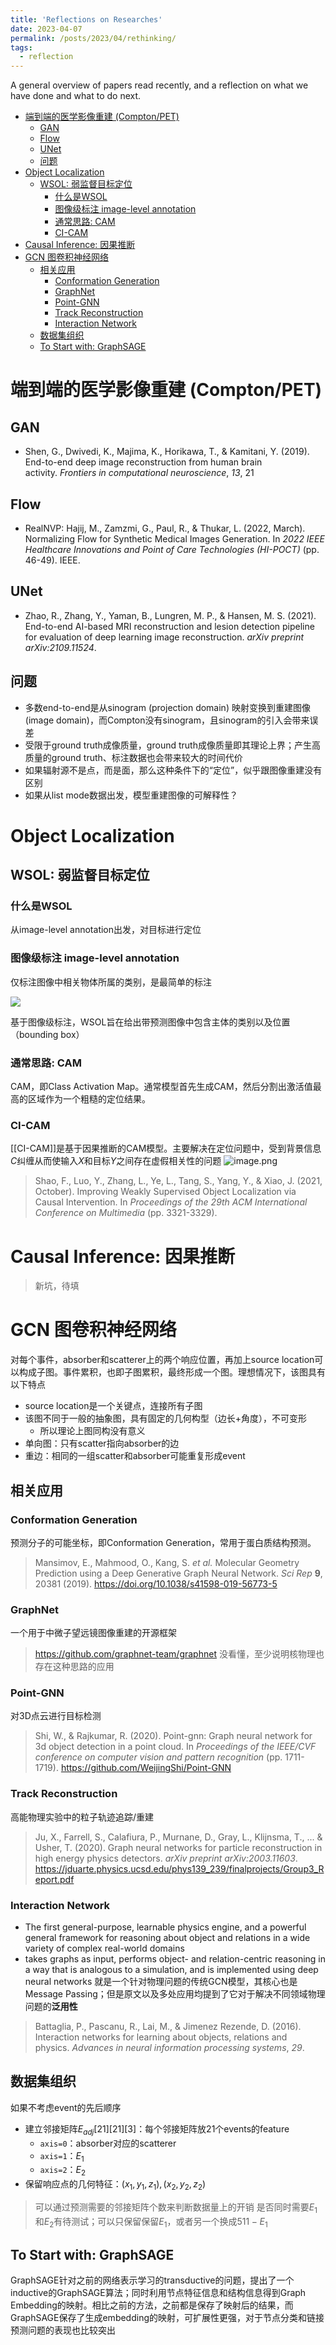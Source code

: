 ```yaml
---
title: 'Reflections on Researches'
date: 2023-04-07
permalink: /posts/2023/04/rethinking/
tags:
  - reflection
---
```


A general overview of papers read recently, and a reflection on what we have done and what to do next.

- [端到端的医学影像重建 (Compton/PET)](#端到端的医学影像重建-comptonpet)
	- [GAN](#gan)
	- [Flow](#flow)
	- [UNet](#unet)
	- [问题](#问题)
- [Object Localization](#object-localization)
	- [WSOL: 弱监督目标定位](#wsol-弱监督目标定位)
		- [什么是WSOL](#什么是wsol)
		- [图像级标注 image-level annotation](#图像级标注-image-level-annotation)
		- [通常思路: CAM](#通常思路-cam)
		- [CI-CAM](#ci-cam)
- [Causal Inference: 因果推断](#causal-inference-因果推断)
- [GCN 图卷积神经网络](#gcn-图卷积神经网络)
	- [相关应用](#相关应用)
		- [Conformation Generation](#conformation-generation)
		- [GraphNet](#graphnet)
		- [Point-GNN](#point-gnn)
		- [Track Reconstruction](#track-reconstruction)
		- [Interaction Network](#interaction-network)
	- [数据集组织](#数据集组织)
	- [To Start with: GraphSAGE](#to-start-with-graphsage)


# 端到端的医学影像重建 (Compton/PET)
## GAN
- Shen, G., Dwivedi, K., Majima, K., Horikawa, T., & Kamitani, Y. (2019). End-to-end deep image reconstruction from human brain activity. _Frontiers in computational neuroscience_, _13_, 21


## Flow
- RealNVP: Hajij, M., Zamzmi, G., Paul, R., & Thukar, L. (2022, March). Normalizing Flow for Synthetic Medical Images Generation. In _2022 IEEE Healthcare Innovations and Point of Care Technologies (HI-POCT)_ (pp. 46-49). IEEE.


## UNet
- Zhao, R., Zhang, Y., Yaman, B., Lungren, M. P., & Hansen, M. S. (2021). End-to-end AI-based MRI reconstruction and lesion detection pipeline for evaluation of deep learning image reconstruction. _arXiv preprint arXiv:2109.11524_.


## 问题
- 多数end-to-end是从sinogram (projection domain) 映射变换到重建图像 (image domain)，而Compton没有sinogram，且sinogram的引入会带来误差
- 受限于ground truth成像质量，ground truth成像质量即其理论上界；产生高质量的ground truth、标注数据也会带来较大的时间代价
- 如果辐射源不是点，而是面，那么这种条件下的“定位”，似乎跟图像重建没有区别
- 如果从list mode数据出发，模型重建图像的可解释性？


# Object Localization
## WSOL: 弱监督目标定位
### 什么是WSOL

从image-level annotation出发，对目标进行定位

### 图像级标注 image-level annotation

仅标注图像中相关物体所属的类别，是最简单的标注

![](https://pic3.zhimg.com/80/v2-4d6954d055271e5993e5dafb1fc99fce_720w.webp)

基于图像级标注，WSOL旨在给出带预测图像中包含主体的类别以及位置（bounding box）

### 通常思路: CAM

CAM，即Class Activation Map。通常模型首先生成CAM，然后分割出激活值最高的区域作为一个粗糙的定位结果。

### CI-CAM

[[CI-CAM]]是基于因果推断的CAM模型。主要解决在定位问题中，受到背景信息$C$纠缠从而使输入$X$和目标$Y$之间存在虚假相关性的问题
![image.png](https://raw.githubusercontent.com/HalveLuve/Images/master/PicGo/20230411181938.png)

> Shao, F., Luo, Y., Zhang, L., Ye, L., Tang, S., Yang, Y., & Xiao, J. (2021, October). Improving Weakly Supervised Object Localization via Causal Intervention. In _Proceedings of the 29th ACM International Conference on Multimedia_ (pp. 3321-3329).

# Causal Inference: 因果推断
> 新坑，待填

# GCN 图卷积神经网络
对每个事件，absorber和scatterer上的两个响应位置，再加上source location可以构成子图。事件累积，也即子图累积，最终形成一个图。理想情况下，该图具有以下特点
- source location是一个关键点，连接所有子图
- 该图不同于一般的抽象图，具有固定的几何构型（边长+角度），不可变形
	- 所以理论上图同构没有意义
- 单向图：只有scatter指向absorber的边
- 重边：相同的一组scatter和absorber可能重复形成event

## 相关应用
### Conformation Generation
预测分子的可能坐标，即Conformation Generation，常用于蛋白质结构预测。

> Mansimov, E., Mahmood, O., Kang, S. _et al._ Molecular Geometry Prediction using a Deep Generative Graph Neural Network. _Sci Rep_ **9**, 20381 (2019). https://doi.org/10.1038/s41598-019-56773-5

### GraphNet
一个用于中微子望远镜图像重建的开源框架
> https://github.com/graphnet-team/graphnet
> 没看懂，至少说明核物理也存在这种思路的应用

### Point-GNN
对3D点云进行目标检测
> Shi, W., & Rajkumar, R. (2020). Point-gnn: Graph neural network for 3d object detection in a point cloud. In _Proceedings of the IEEE/CVF conference on computer vision and pattern recognition_ (pp. 1711-1719).
> https://github.com/WeijingShi/Point-GNN

### Track Reconstruction
高能物理实验中的粒子轨迹追踪/重建
> Ju, X., Farrell, S., Calafiura, P., Murnane, D., Gray, L., Klijnsma, T., ... & Usher, T. (2020). Graph neural networks for particle reconstruction in high energy physics detectors. _arXiv preprint arXiv:2003.11603_.
> https://jduarte.physics.ucsd.edu/phys139_239/finalprojects/Group3_Report.pdf

### Interaction Network
- The first general-purpose, learnable physics engine, and a powerful general framework for reasoning about object and relations in a wide variety of complex real-world domains
- takes graphs as input, performs object- and relation-centric reasoning in a way that is analogous to a simulation, and is implemented using deep neural networks
就是一个针对物理问题的传统GCN模型，其核心也是Message Passing；但是原文以及多处应用均提到了它对于解决不同领域物理问题的**泛用性**

> Battaglia, P., Pascanu, R., Lai, M., & Jimenez Rezende, D. (2016). Interaction networks for learning about objects, relations and physics. _Advances in neural information processing systems_, _29_.

## 数据集组织
如果不考虑event的先后顺序
- 建立邻接矩阵$E_{adj}[21][21][3]$：每个邻接矩阵放21个events的feature
	- `axis=0`：absorber对应的scatterer
	- `axis=1`：$E_{1}$
	- `axis=2`：$E_{2}$
- 保留响应点的几何特征：$(x_{1}, y_{1}, z_{1}), (x_{2}, y_{2}, z_{2})$


> 可以通过预测需要的邻接矩阵个数来判断数据量上的开销
> 是否同时需要$E_{1}$和$E_{2}$有待测试；可以只保留保留$E_{1}$，或者另一个换成$511-E_{1}$

## To Start with: GraphSAGE
GraphSAGE针对之前的网络表示学习的transductive的问题，提出了一个inductive的GraphSAGE算法；同时利用节点特征信息和结构信息得到Graph Embedding的映射。相比之前的方法，之前都是保存了映射后的结果，而GraphSAGE保存了生成embedding的映射，可扩展性更强，对于节点分类和链接预测问题的表现也比较突出


